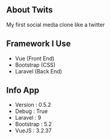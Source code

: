 ## About Twits

My first social media clone like a twitter

## Framework I Use

-   Vue (Front End)
-   Bootstrap (CSS)
-   Laravel (Back End)

## Info App

-   Version : 0.5.2
-   Debug : True
-   Laravel : 9
-   Bootstrap : 5.2
-   VueJS : 3.2.37
